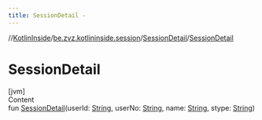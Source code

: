 ```yaml
---
title: SessionDetail -
---
```

//[KotlinInside](../../index.md)/[be.zvz.kotlininside.session](../index.md)/[SessionDetail](index.md)/[SessionDetail](-session-detail.md)



# SessionDetail  
[jvm]  
Content  
fun [SessionDetail](-session-detail.md)(userId: [String](https://kotlinlang.org/api/latest/jvm/stdlib/kotlin/-string/index.html), userNo: [String](https://kotlinlang.org/api/latest/jvm/stdlib/kotlin/-string/index.html), name: [String](https://kotlinlang.org/api/latest/jvm/stdlib/kotlin/-string/index.html), stype: [String](https://kotlinlang.org/api/latest/jvm/stdlib/kotlin/-string/index.html))  



